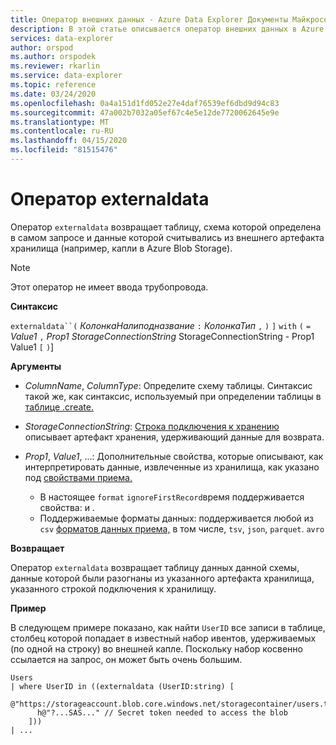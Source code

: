 ```yaml
---
title: Оператор внешних данных - Azure Data Explorer Документы Майкрософт
description: В этой статье описывается оператор внешних данных в Azure Data Explorer.
services: data-explorer
author: orspod
ms.author: orspodek
ms.reviewer: rkarlin
ms.service: data-explorer
ms.topic: reference
ms.date: 03/24/2020
ms.openlocfilehash: 0a4a151d1fd052e27e4daf76539ef6dbd9d94c83
ms.sourcegitcommit: 47a002b7032a05ef67c4e5e12de7720062645e9e
ms.translationtype: MT
ms.contentlocale: ru-RU
ms.lasthandoff: 04/15/2020
ms.locfileid: "81515476"
---
```

# <a name="externaldata-operator"></a>Оператор externaldata

Оператор `externaldata` возвращает таблицу, схема которой определена в самом запросе и данные которой считывались из внешнего артефакта хранилища (например, капли в Azure Blob Storage).

> [!NOTE]
> Этот оператор не имеет ввода трубопровода.

**Синтаксис**

`externaldata``(` *КолонкаНалиподназвание* `:` *КолонкаТип* `,` `)` `]` `with` `(` `=` *Value1* `,` *Prop1* *StorageConnectionString* StorageConnectionString - Prop1 Value1 `[` `)`]

**Аргументы**

* *ColumnName*, *ColumnType*: Определите схему таблицы.
  Синтаксис такой же, как синтаксис, используемый при определении таблицы в [таблице .create.](../management/create-table-command.md)

* *StorageConnectionString*: [Строка подключения к хранению](../api/connection-strings/storage.md) описывает артефакт хранения, удерживающий данные для возврата.

* *Prop1*, *Value1*, ...: Дополнительные свойства, которые описывают, как интерпретировать данные, извлеченные из хранилища, как указано под [свойствами приема.](../management/data-ingestion/index.md)
    * В настоящее `format` `ignoreFirstRecord`время поддерживается свойства: и .
    * Поддерживаемые форматы данных: поддерживается любой из `csv` [форматов данных приема,](https://docs.microsoft.com/azure/data-explorer/ingestion-supported-formats) в том числе, `tsv`, `json`, `parquet`. `avro`

**Возвращает**

Оператор `externaldata` возвращает таблицу данных данной схемы, данные которой были разогнаны из указанного артефакта хранилища, указанного строкой подключения к хранилищу.

**Пример**

В следующем примере показано, как найти `UserID` все записи в таблице, столбец которой попадает в известный набор ивентов, удерживаемых (по одной на строку) во внешней капле.
Поскольку набор косвенно ссылается на запрос, он может быть очень большим.

```
Users
| where UserID in ((externaldata (UserID:string) [
    @"https://storageaccount.blob.core.windows.net/storagecontainer/users.txt"
      h@"?...SAS..." // Secret token needed to access the blob
    ]))
| ...
```
